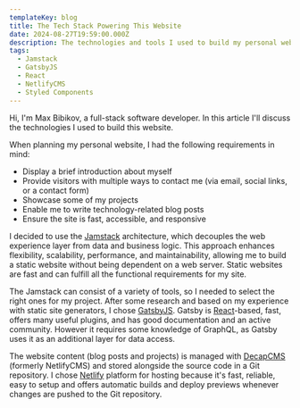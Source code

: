 ```yaml
---
templateKey: blog
title: The Tech Stack Powering This Website
date: 2024-08-27T19:59:00.000Z
description: The technologies and tools I used to build my personal website.
tags:
  - Jamstack
  - GatsbyJS
  - React
  - NetlifyCMS
  - Styled Components
---
```

Hi, I'm Max Bibikov, a full-stack software developer. In this article I'll discuss the technologies I used to build this website.

When planning my personal website, I had the following requirements in mind:  

* Display a brief introduction about myself
* Provide visitors with multiple ways to contact me (via email, social links, or a contact form)
* Showcase some of my projects 
* Enable me to write technology-related blog posts
* Ensure the site is fast, accessible, and responsive

I decided to use the [Jamstack](https://jamstack.org/) architecture, which decouples the web experience layer from data and business logic. This approach enhances flexibility, scalability, performance, and maintainability, allowing me to build a static website without being dependent on a web server. Static websites are fast and can fulfill all the functional requirements for my site.

The Jamstack can consist of a variety of tools, so I needed to select the right ones for my project. After some research and based on my experience with static site generators,  I chose [GatsbyJS](https://www.gatsbyjs.org/). Gatsby is [React](https://reactjs.org/)-based, fast, offers many useful plugins, and has good documentation and an active community. However it requires some knowledge of GraphQL, as Gatsby uses it as an additional layer for data access. 

The website content (blog posts and projects) is managed with [DecapCMS](https://decapcms.org/docs) (formerly  NetlifyCMS) and stored alongside the source code in a Git repository. I chose [Netlify](https://www.netlify.com/) platform for hosting because it's fast, reliable, easy to setup and offers automatic builds and deploy  previews whenever changes are pushed to the Git repository.
